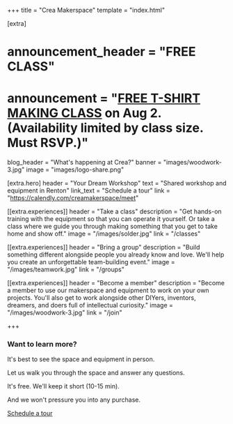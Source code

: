 +++
title = "Crea Makerspace"
template = "index.html"

[extra]
# announcement_header = "FREE CLASS"
# announcement = "<a href='https://bookwhen.com/creamakerspace/e/ev-s0bv-20230822170000'><b>FREE T-SHIRT MAKING CLASS</b></a> on Aug 2. (Availability limited by class size. Must RSVP.)"
blog_header = "What's happening at Crea?"
banner = "images/woodwork-3.jpg"
image = "images/logo-share.png"

[extra.hero]
header = "Your Dream Workshop"
text = "Shared workshop and equipment in Renton"
link_text = "Schedule a tour"
link = "https://calendly.com/creamakerspace/meet"

[[extra.experiences]]
header = "Take a class"
description = "Get hands-on training with the equipment so that you can operate it yourself. Or take a class where we guide you through making something that you get to take home and show off."
image = "/images/solder.jpg"
link = "/classes"

[[extra.experiences]]
header = "Bring a group"
description = "Build something different alongside people you already know and love. We'll help you create an unforgettable team-building event."
image = "/images/teamwork.jpg"
link = "/groups"

[[extra.experiences]]
header = "Become a member"
description = "Become a member to use our makerspace and equipment to work on your own projects. You'll also get to work alongside other DIYers, inventors, dreamers, and doers full of intellectual curiosity."
image = "/images/woodwork-3.jpg"
link = "/join"

+++

<section class="p-6 has-text-centered">
    <h3 class="title is-3">Want to learn more?</h3>
    <div class="content">
        <p>It's best to see the space and equipment in person.</p>
        <p>Let us walk you through the space and answer any questions.</p>
        <p>It's free. We'll keep it short (10-15 min).</p>
        <p>And we won't pressure you into any purchase.</p>
    </div>
    <p>
        <a href="https://calendly.com/creamakerspace/meet" class="cta button is-small is-primary is-rounded">
            Schedule a tour
        </a>
    </p>
</section>